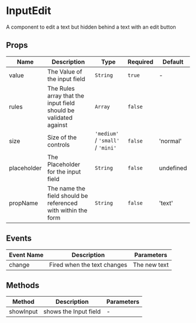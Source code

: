 # InputEdit

A component to edit a text but hidden behind a text with an edit button

## Props

<!-- @vuese:InputEdit:props:start -->
|Name|Description|Type|Required|Default|
|---|---|---|---|---|
|value|The Value of the input field|`String`|`true`|-|
|rules|The Rules array that the input field should be validated against|`Array`|`false`||
|size|Size of the controls|`'medium'` / `'small'` / `'mini'`|`false`|'normal'|
|placeholder|The Placeholder for the input field|`String`|`false`|undefined|
|propName|The name the field should be referenced with within the form|`String`|`false`|'text'|

<!-- @vuese:InputEdit:props:end -->


## Events

<!-- @vuese:InputEdit:events:start -->
|Event Name|Description|Parameters|
|---|---|---|
|change|Fired when the text changes|The new text|

<!-- @vuese:InputEdit:events:end -->


## Methods

<!-- @vuese:InputEdit:methods:start -->
|Method|Description|Parameters|
|---|---|---|
|showInput|shows the Input field|-|

<!-- @vuese:InputEdit:methods:end -->


